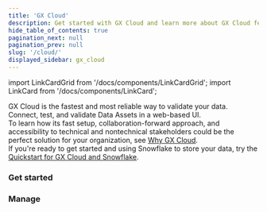 ```yaml
---
title: 'GX Cloud'
description: Get started with GX Cloud and learn more about GX Cloud features and functionality.
hide_table_of_contents: true
pagination_next: null
pagination_prev: null
slug: '/cloud/'
displayed_sidebar: gx_cloud
---
```


import LinkCardGrid from '/docs/components/LinkCardGrid';
import LinkCard from '/docs/components/LinkCard';

<p class="DocItem__header-description">GX Cloud is the fastest and most reliable way to validate your data. Connect, test, and validate Data Assets in a web-based UI.
<br /> 
To learn how its fast setup, collaboration-forward approach, and accessibility to technical and nontechnical stakeholders could be the perfect solution for your organization, see <a href='/docs/cloud/why_gx_cloud'>Why GX Cloud</a>.
<br />
If you're ready to get started and using Snowflake to store your data, try the <a href='/docs/cloud/quickstarts/snowflake_quickstart'>Quickstart for GX Cloud and Snowflake</a>.
</p>

### Get started

<LinkCardGrid>
  <LinkCard topIcon label="About GX Cloud" description="Learn more about GX Cloud features and functionality and why it's the best choice for data validation." href="/docs/cloud/about_gx" icon="/img/small_gx_logo.png" />
  <LinkCard topIcon label="Try GX Cloud" description="New to GX Cloud? Start here to learn how you can quickly connect to your Data Assets and validate your data." href="/docs/cloud/set_up_gx_cloud" icon="/img/small_gx_logo.png" />
  <LinkCard topIcon label="Connect GX Cloud" description="Ready to integrate GX Cloud with your production enviornment? Connect GX Cloud to popular data platforms and orchestration tools." href="/docs/cloud/quickstarts/quickstart_lp" icon="/img/small_gx_logo.png" />
</LinkCardGrid>

### Manage

<LinkCardGrid>
  <LinkCard topIcon label="Manage Data Assets" description="Create, edit, or delete a Data Asset." href="/docs/cloud/data_assets/manage_data_assets" icon="/img/small_gx_logo.png" />
  <LinkCard topIcon label="Manage Expectations" description="Create, edit, or delete an Expectation." href="/docs/cloud/expectations/manage_expectations" icon="/img/small_gx_logo.png" />
  <LinkCard topIcon label="Manage Expectation Suites" description="Create or delete Expectation Suites." href="/docs/cloud/expectation_suites/manage_expectation_suites" icon="/img/small_gx_logo.png" />
  <LinkCard topIcon label="Manage Validations" description="Run a Validation, or view the Validation run history." href="/docs/cloud/validations/manage_validations" icon="/img/small_gx_logo.png" />
  <LinkCard topIcon label="Manage Checkpoints" description="Add, run, edit, or delete a Checkpoint." href="/docs/cloud/checkpoints/manage_checkpoints" icon="/img/small_gx_logo.png" />
  <LinkCard topIcon label="Manage users and access tokens" description="Manage GX Cloud users and access tokens." href="/docs/cloud/users/manage_users" icon="/img/small_gx_logo.png" />
</LinkCardGrid>
